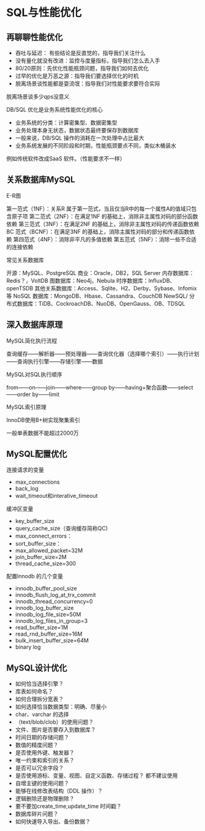 # SQL与性能优化

## 再聊聊性能优化

- 吞吐与延迟： 有些结论是反直觉的，指导我们关注什么
- 没有量化就没有改进：监控与度量指标，指导我们怎么去入手
- 80/20原则：先优化性能瓶颈问题，指导我们如何去优化
- 过早的优化是万恶之源：指导我们要选择优化的时机
- 脱离场景谈性能都是耍流氓：指导我们对性能要求要符合实际

脱离场景谈多少qps没意义

DB/SQL 优化是业务系统性能优化的核心

- 业务系统的分类：计算密集型、数据密集型
- 业务处理本身无状态，数据状态最终要保存到数据库
- 一般来说，DB/SQL 操作的消耗在一次处理中占比最大
- 业务系统发展的不同阶段和时期，性能瓶颈要点不同，类似木桶装水

例如传统软件改成SaaS 软件。（性能要求不一样）

## 关系数据库MySQL

E-R图

第一范式（1NF）：关系R 属于第一范式，当且仅当R中的每一个属性A的值域只包含原子项
第二范式（2NF）：在满足1NF 的基础上，消除非主属性对码的部分函数依赖
第三范式（3NF）：在满足2NF 的基础上，消除非主属性对码的传递函数依赖
BC 范式（BCNF）：在满足3NF 的基础上，消除主属性对码的部分和传递函数依赖
第四范式（4NF）：消除非平凡的多值依赖
第五范式（5NF）：消除一些不合适的连接依赖

常见关系数据库

开源：MySQL、PostgreSQL
商业：Oracle，DB2，SQL Server
内存数据库：Redis？，VoltDB
图数据库：Neo4j，Nebula
时序数据库：InfluxDB、openTSDB
其他关系数据库：Access、Sqlite、H2、Derby、Sybase、Infomix 等
NoSQL 数据库：MongoDB、Hbase、Cassandra、CouchDB
NewSQL/ 分布式数据库：TiDB、CockroachDB、NuoDB、OpenGauss、OB、TDSQL

## 深入数据库原理

MySQL简化执行流程

查询缓存——解析器——预处理器——查询优化器（选择哪个索引）——执行计划——查询执行引擎——存储引擎——数据

MySQL对SQL执行顺序

from——on——join——where——group by——having+聚合函数——select——order by——limit

MySQL索引原理

InnoDB使用B+树实现聚集索引

一般单表数据不能超过2000万

## MySQL配置优化

连接请求的变量
- max_connections
- back_log
- wait_timeout和interative_timeout

缓冲区变量
- key_buffer_size
- query_cache_size（查询缓存简称QC)
- max_connect_errors：
- sort_buffer_size：
- max_allowed_packet=32M
- join_buffer_size=2M
- thread_cache_size=300

配置Innodb 的几个变量
- innodb_buffer_pool_size
- innodb_flush_log_at_trx_commit
- innodb_thread_concurrency=0
- innodb_log_buffer_size
- innodb_log_file_size=50M
- innodb_log_files_in_group=3
- read_buffer_size=1M
- read_rnd_buffer_size=16M
- bulk_insert_buffer_size=64M
- binary log

## MySQL设计优化

- 如何恰当选择引擎？
- 库表如何命名？
- 如何合理拆分宽表？
- 如何选择恰当数据类型：明确、尽量小
- char、varchar 的选择
- （text/blob/clob）的使用问题？
- 文件、图片是否要存入到数据库？
- 时间日期的存储问题？
- 数值的精度问题？
- 是否使用外键、触发器？
- 唯一约束和索引的关系？
- 是否可以冗余字段？
- 是否使用游标、变量、视图、自定义函数、存储过程？ 都不建议使用
- 自增主键的使用问题？
- 能够在线修改表结构（DDL 操作）？
- 逻辑删除还是物理删除？
- 要不要加create_time,update_time 时间戳？
- 数据库碎片问题？
- 如何快速导入导出、备份数据？
